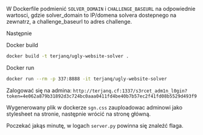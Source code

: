 W Dockerfile podmienić `SOLVER_DOMAIN` i `CHALLENGE_BASEURL` na odpowiednie wartosci, gdzie solver_domain to IP/domena solvera dostepnego na zewnatrz, a challenge_baseurl to adres challenge.

Następnie

Docker build
```sh
docker build -t terjanq/ugly-website-solver .
```

Docker run
```sh
docker run --rm -p 337:8888 -it terjanq/ugly-website-solver
```

Zalogować się na admina: `http://terjanq.cf:1337/s3rcet_adm1n_l0gin?token=4e062a879b31892d3c724bc0aaa0411fd4be40b7b57ec2f41fd08b5529d493f9`

Wygenerowany plik w dockerze `sgn.css` zauploadowac adminowi jako stylesheet na stronie, następnie wrócić na stronę główną.

Poczekać jakąs minutę, w logach `server.py` powinna się znaleźć flaga. 